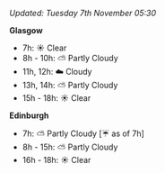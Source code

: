 *Updated: Tuesday 7th November 05:30*

**Glasgow**

* 7h: :sunny: Clear
* 8h - 10h: :partly_sunny: Partly Cloudy
* 11h, 12h: :cloud: Cloudy
* 13h, 14h: :partly_sunny: Partly Cloudy
* 15h - 18h: :sunny: Clear

**Edinburgh**

* 7h: :partly_sunny: Partly Cloudy [:umbrella: as of 7h]
* 8h - 15h: :partly_sunny: Partly Cloudy
* 16h - 18h: :sunny: Clear
